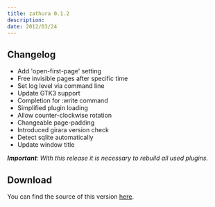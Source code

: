 ```yaml
---
title: zathura 0.1.2
description:  
date: 2012/03/24
---
```


## Changelog

* Add 'open-first-page' setting
* Free invisible pages after specific time
* Set log level via command line
* Update GTK3 support
* Completion for :write command
* Simplified plugin loading
* Allow counter-clockwise rotation
* Changeable page-padding
* Introduced girara version check
* Detect sqlite automatically
* Update window title

*__Important__: With this release it is necessary to rebuild all used plugins.*

## Download
You can find the source of this version [here](/projects/zathura/download/).
